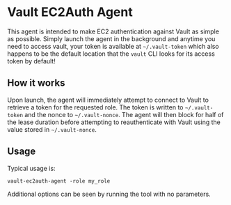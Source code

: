 # Vault EC2Auth Agent

This agent is intended to make EC2 authentication against Vault as simple as possible. Simply launch the agent in the
background and anytime you need to access vault, your token is available at `~/.vault-token` which also happens to be
the default location that the `vault` CLI looks for its access token by default! 

## How it works

Upon launch, the agent will immediately attempt to connect to Vault to retrieve a token for the requested role. 
The token is written to `~/.vault-token` and the nonce to `~/.vault-nonce`.
The agent will then block for half of the lease duration before attempting to reauthenticate with Vault using the 
value stored in `~/.vault-nonce`.

## Usage

 Typical usage is: 
 
`vault-ec2auth-agent -role my_role`
 
 Additional options can be seen by running the tool with no parameters.